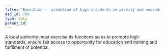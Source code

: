 ```yaml
---
title: "Education -  promotion of high standards in primary and secondary education"
esd_id: 786
type: duty
parent_id:  
---
```


A local authority must exercise its functions so as to promote high standards, ensure fair access to opportunity for education and training and fulfilment of potential.

